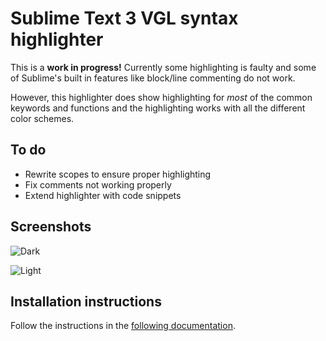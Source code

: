 # Sublime Text 3 VGL syntax highlighter
This is a **work in progress!** Currently some highlighting is faulty and some of Sublime's built in features like block/line commenting do not work.

However, this highlighter does show highlighting for *most* of the common keywords and functions and the highlighting works with all the different color schemes.

## To do
- Rewrite scopes to ensure proper highlighting
- Fix comments not working properly
- Extend highlighter with code snippets

## Screenshots
![Dark](http://img.auth0.nl/SublimeVGLDark.png)

![Light](http://img.auth0.nl/SublimeVGLLight.png)

## Installation instructions
Follow the instructions in the [following documentation](http://sublime-text-unofficial-documentation.readthedocs.org/en/latest/extensibility/syntaxdefs.html "Sublime Documentation").
